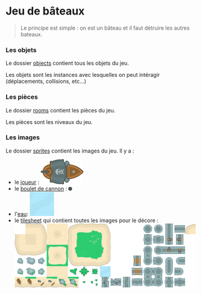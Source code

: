 # Jeu de bâteaux
> Le principe est simple : on est un bâteau et il faut détruire les autres bateaux.

### Les objets
Le dossier [objects] contient tous les objets du jeu.

Les objets sont les instances avec lesquelles on peut intéragir (déplacements, collisions, etc...)

### Les pièces
Le dossier [rooms] contient les pièces du jeu.

Les pièces sont les niveaux du jeu.

### Les images
Le dossier [sprites] contient les images du jeu.
Il y a :
+ le [joueur] : ![alt text](https://github.com/Nemo-Brunschwig/Mes-projets/blob/master/Jeu%20de%20bateaux/sprites/sPlayer/14dc2b08-fa3b-4da2-8eb0-dc5ee0759e72.png)
+ le [boulet de cannon] : ![alt_text](https://github.com/Nemo-Brunschwig/Mes-projets/blob/master/Jeu%20de%20bateaux/sprites/sBullet/bc6a9a07-f5f4-4938-b5e5-0c4e5297ea7c.png)
+ l'[eau]: ![alt_text](https://github.com/Nemo-Brunschwig/Mes-projets/blob/master/Jeu%20de%20bateaux/sprites/sWater/0c373e67-a0ea-468a-8d30-19042e028a78.png)
+ le [tilesheet] qui contient toutes les images pour le décore : ![alt_text](https://github.com/Nemo-Brunschwig/Mes-projets/blob/master/Jeu%20de%20bateaux/sprites/sWorld/30b7436f-2040-4077-abd8-3d1bc8845a9b.png)

[objects]: ./objects
[rooms]: ./rooms
[sprites]: ./sprites
[joueur]: ./sprites/sPlayer
[boulet de cannon]: ./sprites/sBullet
[eau]: ./sprites/sWater
[tilesheet]: ./sprites/sWorld

